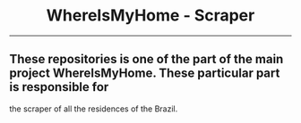 <h1 align="center">WhereIsMyHome - Scraper</h1>

--------------------------------------
## These repositories is one of the part of the main project WhereIsMyHome. These particular part is responsible for
the scraper of all the residences of the Brazil.


